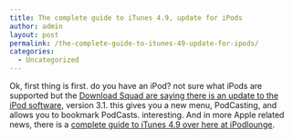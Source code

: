 ```yaml
---
title: The complete guide to iTunes 4.9, update for iPods
author: admin
layout: post
permalink: /the-complete-guide-to-itunes-49-update-for-ipods/
categories:
  - Uncategorized
---
```

Ok, first thing is first. do you have an iPod? not sure what iPods are supported but the&nbsp;[Download Squad are saying there is an update to the iPod software][1], version 3.1. this gives you a new menu, PodCasting, and allows you to bookmark PodCasts. interesting. And in more Apple related news, there is a [complete guide to iTunes 4.9 over here at iPodlounge][2].

 [1]: http://www.downloadsquad.com/2005/06/28/apples-other-os-ipod-3-1/
 [2]: http://ipodlounge.com/index.php/articles/comments/the-complete-guide-to-itunes-49-with-podcasts/